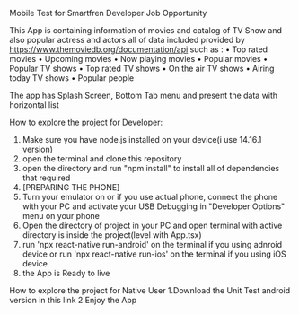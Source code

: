 Mobile Test for Smartfren Developer Job Opportunity

This App is containing information of movies and catalog of TV Show and also popular actress and actors
all of data included provided by https://www.themoviedb.org/documentation/api such as : 
• Top rated movies
• Upcoming movies
• Now playing movies
• Popular movies
• Popular TV shows
• Top rated TV shows
• On the air TV shows
• Airing today TV shows
• Popular people

The app has Splash Screen, Bottom Tab menu and present the data with horizontal list


How to explore the project for Developer:
1. Make sure you have node.js installed on your device(i use 14.16.1 version)
2. open the terminal and clone this repository
3. open the directory and run "npm install" to install all of dependencies that required
4. [PREPARING THE PHONE]
5. Turn your emulator on or if you use actual phone, connect the phone with your PC and activate your USB Debugging in "Developer Options" menu on your phone
6. Open the directory of project in your PC and open terminal with active directory is inside the project(level with App.tsx)
7. run 'npx react-native run-android' on the terminal if you using adnroid device or run 'npx react-native run-ios' on the terminal if you using iOS device
8. the App is Ready to live

How to explore the project for Native User
1.Download the Unit Test android version in this link
2.Enjoy the App
